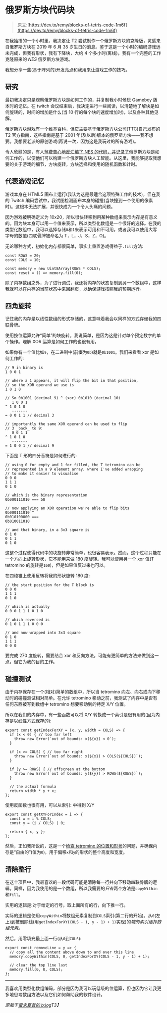 # 俄罗斯方块代码块

> 原文:[https://dev.to/remy/blocks-of-tetris-code-1m6f](https://dev.to/remy/blocks-of-tetris-code-1m6f)

在我抽搐的一个小时里，我决定让 T2 尝试制作一个俄罗斯方块的克隆版，灵感来自俄罗斯方块在 2019 年 6 月 35 岁生日的消息。鉴于这是一个小时的编码游戏远未完成，但我有形状，我有下降块，大约 4 个多小时(离线)，我有一个完整的工作克隆原来的 *NES* 俄罗斯方块游戏。

我想分享一些(基于阵列的)开发亮点和我用来让游戏工作的技巧。

## [](#research)研究

最初我决定只是观察俄罗斯方块是如何工作的，并复制我小时候玩 Gameboy 版本时的记忆。在 twitch 会议结束后，我决定进行一些阅读，以清楚地了解块是如何旋转的，时间的增加是什么(当 10 行的每个块的速度增加时)，以及各种其他见解。

俄罗斯方块游戏有一个维基百科，但它主要基于俄罗斯方块公司(TTC)自己发布的 T2 官方指南，这些指南是基于 2001 年(及以后)版本的俄罗斯方块——我不想要。我想要老派的原创游戏(再说一次，因为这是我玩过的所有游戏)。

令人欣慰的是，有人[煞费苦心地反汇编了 NES 的代码，并记录了](https://meatfighter.com/nintendotetrisai/)俄罗斯方块是如何工作的，以便他们可以构建一个俄罗斯方块人工智能。从这里，我能够提取我想要的关于游戏的细节，方块旋转，方块选择和使用的随机函数和计时。

## [](#representing-game-memory)代表游戏记忆

游戏本身在 HTML5 画布上运行(我认为这是最适合这项特殊工作的技术)，但在我的 Twitch 编码尝试中，我试图检测画布本身的碰撞(当块撞到一个使用的像素时)。这根本无法扩展，并很快成为一个令人头痛的问题。

因为游戏被明确定义为 10x20，所以很快转移到用某种数组来表示内存是有意义的。因为块本身可以用一个值来表示，所以类型化数组是一个很好的选择。在我的类型化数组中，我可以选择存储`0`和`1`来表示可用和不可用，或者我可以使用大写字母的数值(四联骨牌被命名为 T，L，J，S，Z，O)。

无论哪种方式，初始化内存都很简单，事实上重置游戏得益于`.fill`方法:

```
const ROWS = 20;
const COLS = 10;

const memory = new Uint8Array(ROWS * COLS);
const reset = () => memory.fill(0); 
```

除了内存数组之外，为了进行调试，我还将内存的状态复制到另一个数组中，这样我就可以在内存的当前状态中来回翻页，以确保游戏按照我的预期运行。

## [](#tetromino-rotation)四角旋转

记住我的内存是以线性数组的形式存储的，这意味着我会以同样的方式存储我的四联骨牌。

使用按位运算允许“简单”的块旋转。我说简单，是因为这是针对单个预定数字的单个操作。理解 XOR 运算是如何工作的也很有用。

如果你有一个值比如`9`，在二进制中(前缀为`0b`)就是`0b1001`。我们来看看 xor 是如何工作的:

```
// 9 in binary is
1 0 0 1

// where a 1 appears, it will flip the bit in that position,
// so the XOR operand we use is
1 0 1 0

// So 0b1001 (decimal 9) ^ (xor) 0b1010 (decimal 10)
   1 0 0 1
^ 1 0 1 0
   -------
= 0 0 1 1 // decimal 3

// importantly the same XOR operand can be used to flip
// 3 _back_ to 9:
   0 0 1 1
^ 1 0 1 0
   -------
= 1 0 0 1 // decimal 9 
```

下面是 T 形的四分音符是如何进行的:

```
// using 0 for empty and 1 for filled, the T tetromino can be
// represented in a 9 element array, where I've added wrapping
// to make it easier to visualise
0 0 0
1 1 1
0 1 0

// which is the binary representation
0b000111010 === 58

// now applying an XOR operation we're able to flip bits
0b000111010 ^
0b010100000 ===
0b010011010

// and that binary, in a 3x3 square is
0 1 0
0 1 1
0 1 0 
```

这整个过程使得代码中的块旋转非常简单，也很容易表示。然而，这个过程只能在一个方向上旋转形状，它不能用来做 180 度旋转。我可以使用另一个 xor 值(T tetromino 的旋转是`160`)，但是如果值反过来也可以。

在四棱锥上使用反转将我的形状旋转 180 度:

```
// the start position for the T block is
0 0 0
1 1 1
0 1 0

// which is actually
0 0 0 1 1 1 0 1 0

// which reversed is
0 1 0 1 1 1 0 0 0

// and now wrapped into 3x3 square
0 1 0
1 1 1
0 0 0 
```

要完成 270 度旋转，需要结合 xor 和反向方法。可能有更简单的方法来做到这一点，但它为我的目的工作。

## [](#collision-testing)碰撞测试

由于内存保存在一个(相对)简单的数组中，所以当 tetromino 向左、向右或向下移动时的碰撞测试相对简单。在允许 tetromino 移动之前，我测试了内存中是否有任何东西被写到数组中 tetromino 想要移动到的特定 X/Y 位置。

所以在我们的内存中，有一些函数可以将 X/Y 转换成一个索引是很有用的(因为内存是以线性方式保存的):

```
export const getIndexForXY = (x, y, width = COLS) => {
  if (x < 0) { // too far left
    throw new Error(`out of bounds: x(${x}) < 0`);
  }

  if (x >= COLS) { // too far right
    throw new Error(`out of bounds: x(${x}) > COLS(${COLS})`);
  }

  if (y >= ROWS) { // offscreen at the bottom
    throw new Error(`out of bounds: y(${y}) > ROWS(${ROWS})`);
  }

  // the actual formula
  return width * y + x;
}; 
```

使用反函数也很有用，可以从索引:
中得到 X/Y

```
export const getXYForIndex = i => {
  const x = i % COLS;
  const y = (i / COLS) | 0;

  return { x, y };
}; 
```

然后，正如我所说的，这是一个[检查 tetromino 的位置和形状](https://github.com/remy/tetrisy/blob/be715b0d6521ee22d02c5aff5c17b8320ef0e5c0/src/memory.js#L97-L118)的问题，并确保内存是“自由的”(值为`0`)，用于偏移`x`和`y`的形状的整个高度和宽度。

## [](#clearing-entire-lines)清除整行

在这个项目中，我最喜欢的一段代码可能是清除每一行并向下移动四联骨牌的逻辑。同样，因为我使用的是一个数组，所以我需要的*只有*两个方法是`copyWithin`和`fill`。

实用的逻辑是:对于给定的行号，取上面所有的行，向下推一行。

实际的逻辑是使用`copyWithin`将数组元素复制到`COLS`索引(第二行的开始)。从`0`(左上)到被删除线(用`getIndexForXY(COLS - 1, y - 1) + 1)`实现)的*端的索引选择数组元素。*

然后，用零填充最上面一行(从`0`到`COLS`):

```
export const removeLine = y => {
  // copy all the content above down to and over this line
  memory.copyWithin(COLS, 0, getIndexForXY(COLS - 1, y - 1) + 1);

  // clear the top line last
  memory.fill(0, 0, COLS);
}; 
```

* * *

我喜欢用类型化数组编码，部分是因为我可以玩低级的位运算，但也因为它让我更多地思考数组方法以及它们如何帮助我的软件设计。

*原载于[雷米夏普的 b:log](https://remysharp.com/2019/09/10/blocks-of-tetris-code)T3】*